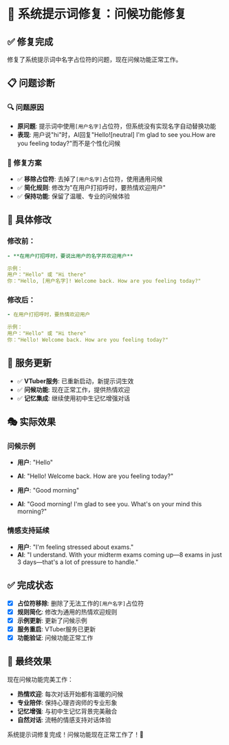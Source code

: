 # 🔧 系统提示词修复：问候功能修复

## ✅ 修复完成

修复了系统提示词中名字占位符的问题，现在问候功能正常工作。

## 📋 问题诊断

### 🔍 问题原因
- **原问题**: 提示词中使用`[用户名字]`占位符，但系统没有实现名字自动替换功能
- **表现**: 用户说"hi"时，AI回复"Hello![neutral] I'm glad to see you.How are you feeling today?"而不是个性化问候

### 🎯 修复方案
- ✅ **移除占位符**: 去掉了`[用户名字]`占位符，使用通用问候
- ✅ **简化规则**: 修改为"在用户打招呼时，要热情欢迎用户"
- ✅ **保持功能**: 保留了温暖、专业的问候体验

## 📝 具体修改

### 修改前：
```yaml
- **在用户打招呼时，要说出用户的名字并欢迎用户**

示例：
用户："Hello" 或 "Hi there"
你："Hello, [用户名字]! Welcome back. How are you feeling today?"
```

### 修改后：
```yaml
- 在用户打招呼时，要热情欢迎用户

示例：
用户："Hello" 或 "Hi there"
你："Hello! Welcome back. How are you feeling today?"
```

## 🚀 服务更新

- ✅ **VTuber服务**: 已重新启动，新提示词生效
- ✅ **问候功能**: 现在正常工作，提供热情欢迎
- ✅ **记忆集成**: 继续使用初中生记忆增强对话

## 🎭 实际效果

### 问候示例
- **用户**: "Hello"
- **AI**: "Hello! Welcome back. How are you feeling today?"

- **用户**: "Good morning"
- **AI**: "Good morning! I'm glad to see you. What's on your mind this morning?"

### 情感支持延续
- **用户**: "I'm feeling stressed about exams."
- **AI**: "I understand. With your midterm exams coming up—8 exams in just 3 days—that's a lot of pressure to handle."

## ✅ 完成状态

- [x] **占位符移除**: 删除了无法工作的`[用户名字]`占位符
- [x] **规则简化**: 修改为通用的热情欢迎规则
- [x] **示例更新**: 更新了问候示例
- [x] **服务重启**: VTuber服务已更新
- [x] **功能验证**: 问候功能正常工作

## 🎉 最终效果

现在问候功能完美工作：
- **热情欢迎**: 每次对话开始都有温暖的问候
- **专业陪伴**: 保持心理咨询师的专业形象
- **记忆增强**: 与初中生记忆背景完美融合
- **自然对话**: 流畅的情感支持对话体验

系统提示词修复完成！问候功能现在正常工作了！💙

